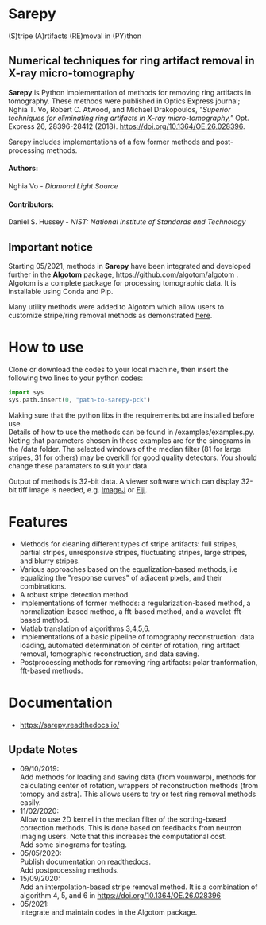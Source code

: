 # Sarepy
(S)tripe (A)rtifacts (RE)moval in (PY)thon
## Numerical techniques for ring artifact removal in X-ray micro-tomography

**Sarepy** is Python implementation of methods for removing ring artifacts in 
tomography. These methods were published in Optics Express journal; 
Nghia T. Vo, Robert C. Atwood, and Michael Drakopoulos, 
*"Superior techniques for eliminating ring artifacts in X-ray micro-tomography,"* 
Opt. Express 26, 28396-28412 (2018). https://doi.org/10.1364/OE.26.028396.

Sarepy includes implementations of a few former methods and post-processing methods.

#### Authors:

Nghia Vo - *Diamond Light Source*

#### Contributors:

Daniel S. Hussey - *NIST: National Institute of Standards and Technology* 

Important notice
----------------
Starting 05/2021, methods in **Sarepy** have been integrated and developed further in
the **Algotom** package, https://github.com/algotom/algotom . Algotom is a
complete package for processing tomographic data. It is
installable using Conda and Pip.

Many utility methods were added to Algotom which allow users to customize 
stripe/ring removal methods as demonstrated [here](https://sarepy.readthedocs.io/toc/section5.html).


How to use
==========
Clone or download the codes to your local machine, then insert the following two lines to your python codes:  
```python
import sys  
sys.path.insert(0, "path-to-sarepy-pck")
```
Making sure that the python libs in the requirements.txt are installed before use.  
Details of how to use the methods can be found in /examples/examples.py. Noting that parameters chosen in these examples are for the sinograms in the /data folder. The selected windows of the median filter (81 for large stripes, 31 for others) may be overkill for good quality detectors. You should change these paramaters to suit your data.

Output of methods is 32-bit data. A viewer software which can display 32-bit tiff image is needed, e.g. [ImageJ](https://imagej.nih.gov/ij/download.html) 
or [Fiji](https://imagej.net/software/fiji/downloads).

Features
========
- Methods for cleaning different types of stripe artifacts: full stripes, partial stripes, unresponsive stripes, fluctuating stripes, large stripes, and blurry stripes.
- Various approaches based on the equalization-based methods, i.e equalizing the "response curves" of adjacent pixels, and their combinations.
- A robust stripe detection method.
- Implementations of former methods: a regularization-based method, a normalization-based method, a fft-based method, and a wavelet-fft-based method. 
- Matlab translation of algorithms 3,4,5,6.
- Implementations of a basic pipeline of tomography reconstruction: data loading, automated determination of center of rotation, ring artifact removal, tomographic reconstruction, and data saving.
- Postprocessing methods for removing ring artifacts: polar tranformation, fft-based methods.

Documentation
=============
- https://sarepy.readthedocs.io/


Update Notes
------------
- 09/10/2019:  
  Add methods for loading and saving data (from vounwarp), methods for calculating center of rotation, wrappers of reconstruction methods (from tomopy and astra). This allows users to try or test ring removal methods easily.
- 11/02/2020:  
  Allow to use 2D kernel in the median filter of the sorting-based correction methods. This is done based on feedbacks from neutron imaging users. Note that this increases the computational cost.  
  Add some sinograms for testing.
- 05/05/2020:  
  Publish documentation on readthedocs.  
  Add postprocessing methods.
- 15/09/2020:  
  Add an interpolation-based stripe removal method. It is a combination of algorithm 4, 5, and 6 in https://doi.org/10.1364/OE.26.028396
- 05/2021:  
  Integrate and maintain codes in the Algotom package.
   

